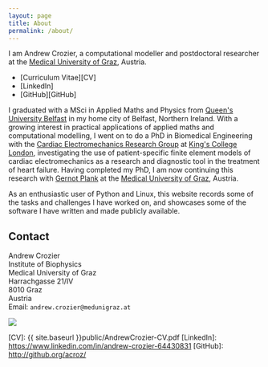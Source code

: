 ```yaml
---
layout: page
title: About
permalink: /about/
---
```


I am Andrew Crozier, a computational modeller and postdoctoral researcher at
the [Medical University of Graz][MUG], Austria. 

* [Curriculum Vitae][CV]
* [LinkedIn]
* [GitHub][GitHub]

I graduated with a MSci in Applied Maths and Physics from [Queen's University
Belfast][QUB] in my home city of Belfast, Northern Ireland. With a growing
interest in practical applications of applied maths and computational
modelling, I went on to do a PhD in Biomedical Engineering with the [Cardiac
Electromechanics Research Group][CEMRG] at [King's College London][KCL],
investigating the use of patient-specific finite element models of cardiac
electromechanics as a research and diagnostic tool in the treatment of heart
failure. Having completed my PhD, I am now continuing this research with
[Gernot Plank] at the [Medical University of Graz][MUG], Austria.

As an enthusiastic user of Python and Linux, this website records some of the
tasks and challenges I have worked on, and showcases some of the software I
have written and made publicly available.

## Contact

Andrew Crozier<br>
Institute of Biophysics<br>
Medical University of Graz<br>
Harrachgasse 21/IV<br>
8010 Graz<br>
Austria<br>
Email: `andrew.crozier@medunigraz.at`

<img class="centered" src="{{ site.baseurl }}public/andrew.jpg"/>

[MUG]: http://www.medunigraz.at/
[QUB]: http://www.qub.ac.uk/
[KCL]: http://www.kcl.ac.uk/
[CEMRG]: http://cemrg.com/
[Gernot Plank]: https://forschung.medunigraz.at/fodok/staff?name=GernotPlank

[CV]: {{ site.baseurl }}public/AndrewCrozier-CV.pdf
[LinkedIn]: https://www.linkedin.com/in/andrew-crozier-64430831
[GitHub]: http://github.org/acroz/
